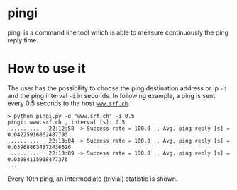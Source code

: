 # pingi
pingi is a command line tool which is able to measure continuously the ping reply time.

# How to use it

The user has the possibility to choose the ping destination address or ip <code>-d</code> and the ping interval <code>-i</code> in seconds. 
In following example, a ping is sent every 0.5 seconds to the host <code>www.srf.ch</code>.
```
> python pingi.py -d "www.srf.ch" -i 0.5
pingi: www.srf.ch , interval [s]: 0.5
..........   22:12:58 -> Success rate = 100.0  , Avg. ping reply [s] = 0.04225916862487793
..........   22:13:04 -> Success rate = 100.0  , Avg. ping reply [s] = 0.039688634872436526
..........   22:13:09 -> Success rate = 100.0  , Avg. ping reply [s] = 0.03984115918477376
...
```
Every 10th ping, an intermediate (trivial) statistic is shown.
